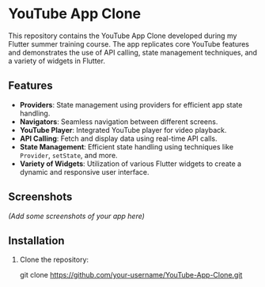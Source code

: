 # YouTube App Clone

This repository contains the YouTube App Clone developed during my Flutter summer training course. The app replicates core YouTube features and demonstrates the use of API calling, state management techniques, and a variety of widgets in Flutter.

## Features

- **Providers**: State management using providers for efficient app state handling.
- **Navigators**: Seamless navigation between different screens.
- **YouTube Player**: Integrated YouTube player for video playback.
- **API Calling**: Fetch and display data using real-time API calls.
- **State Management**: Efficient state handling using techniques like `Provider`, `setState`, and more.
- **Variety of Widgets**: Utilization of various Flutter widgets to create a dynamic and responsive user interface.

## Screenshots

_(Add some screenshots of your app here)_

## Installation

1. Clone the repository:
   
   git clone https://github.com/your-username/YouTube-App-Clone.git
